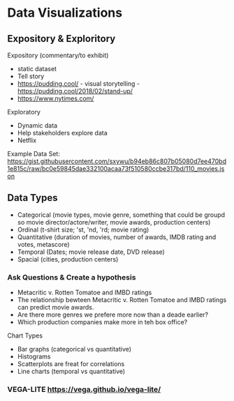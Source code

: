 # Data Visualizations

## Expository & Exploritory

Expository (commentary/to exhibit)
  * static dataset
  * Tell story
  * https://pudding.cool/ - visual storytelling - https://pudding.cool/2018/02/stand-up/
  * https://www.nytimes.com/

Exploratory
  * Dynamic data
  * Help stakeholders explore data
  * Netflix

Example Data Set: https://gist.githubusercontent.com/sxywu/b94eb86c807b05080d7ee470bd1e815c/raw/bc0e59845dae332100acaa73f510580ccbe317bd/110_movies.json

## Data Types
* Categorical (movie types, movie genre, something that could be groupd so movie director/actore/writer, movie awards, production centers)
* Ordinal (t-shirt size; 'st, 'nd, 'rd; movie rating)
* Quantitative (duration of movies, number of awards, IMDB rating and votes, metascore)
* Temporal (Dates; movie release date, DVD release)
* Spacial (cities, production centers)

### Ask Questions & Create a hypothesis
* Metacritic v. Rotten Tomatoe and IMBD ratings
* The relationship bewteen Metacritic v. Rotten Tomatoe and IMBD ratings can predict movie awards.
* Are there more genres we prefere more now than a deade earlier?
* Which production companies make more in teh box office?

Chart Types
* Bar graphs (categorical vs quantitative)
* Histograms
* Scatterplots are freat for correlations
* Line charts (temporal vs quantitative)

### VEGA-LITE https://vega.github.io/vega-lite/
